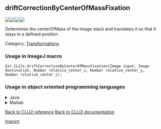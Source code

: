 ## driftCorrectionByCenterOfMassFixation
<img src="images/mini_empty_logo.png"/><img src="images/mini_empty_logo.png"/><img src="images/mini_clijx_logo.png"/><img src="images/mini_empty_logo.png"/>

Determines the centerOfMass of the image stack and translates it so that it stays in a defined position.

Category: [Transformations](https://clij.github.io/clij2-docs/reference__transform)

### Usage in ImageJ macro
```
Ext.CLIJx_driftCorrectionByCenterOfMassFixation(Image input, Image destination, Number relative_center_x, Number relative_center_y, Number relative_center_z);
```


### Usage in object oriented programming languages



<details>

<summary>
Java
</summary>
<pre class="highlight">// init CLIJ and GPU
import net.haesleinhuepf.clijx.CLIJx;
import net.haesleinhuepf.clij.clearcl.ClearCLBuffer;
CLIJx clijx = CLIJx.getInstance();

// get input parameters
ClearCLBuffer input = clijx.push(inputImagePlus);
destination = clijx.create(input);
float relative_center_x = 1.0;
float relative_center_y = 2.0;
float relative_center_z = 3.0;
</pre>

<pre class="highlight">
// Execute operation on GPU
clijx.driftCorrectionByCenterOfMassFixation(input, destination, relative_center_x, relative_center_y, relative_center_z);
</pre>

<pre class="highlight">
// show result
destinationImagePlus = clijx.pull(destination);
destinationImagePlus.show();

// cleanup memory on GPU
clijx.release(input);
clijx.release(destination);
</pre>

</details>



<details>

<summary>
Matlab
</summary>
<pre class="highlight">% init CLIJ and GPU
clijx = init_clatlabx();

% get input parameters
input = clijx.pushMat(input_matrix);
destination = clijx.create(input);
relative_center_x = 1.0;
relative_center_y = 2.0;
relative_center_z = 3.0;
</pre>

<pre class="highlight">
% Execute operation on GPU
clijx.driftCorrectionByCenterOfMassFixation(input, destination, relative_center_x, relative_center_y, relative_center_z);
</pre>

<pre class="highlight">
% show result
destination = clijx.pullMat(destination)

% cleanup memory on GPU
clijx.release(input);
clijx.release(destination);
</pre>

</details>



[Back to CLIJ2 reference](https://clij.github.io/clij2-docs/reference)
[Back to CLIJ2 documentation](https://clij.github.io/clij2-docs)

[Imprint](https://clij.github.io/imprint)
